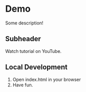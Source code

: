 # Demo

Some description!

## Subheader

Watch tutorial on YouTube.

## Local Development


1. Open index.html in your browser
2. Have fun.
